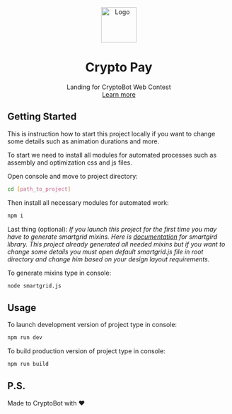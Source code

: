 <div align="center">
  <a href="https://gillgate.github.io/crypto-pay/">
    <img src="https://gillgate.github.io/crypto-pay/static/img/logo.svg" alt="Logo" width="80" height="80">
  </a>

  <h1 align="center">Crypto Pay</h1>
<p align="center">
    Landing for CryptoBot Web Contest <br>
    <a href="https://t.me/CryptoBotRU/225">Learn more</a>
  </p>
</div>

## Getting Started

This is instruction how to start this project locally if you want to change some details such as animation durations and more.

To start we need to install all modules for automated processes such as assembly and optimization css and js files.

Open console and move to project directory:
```sh
cd [path_to_project]
```
Then install all necessary modules for automated work:
```sh
npm i
```
Last thing (optional):
_If you launch this project for the first time you may have to generate smartgrid mixins.
Here is [documentation](https://www.npmjs.com/package/smart-grid) for smartgird library.
This project already generated all needed mixins but if you want to change some details you must open default smartgrid.js file in root directory and change him based on your design layout requirements._

To generate mixins type in console:
```sh
node smartgrid.js
```

## Usage

To launch development version of project type in console:
```sh
npm run dev
```

To build production version of project type in console:
```sh
npm run build
```

## P.S.

Made to CryptoBot with ❤️
